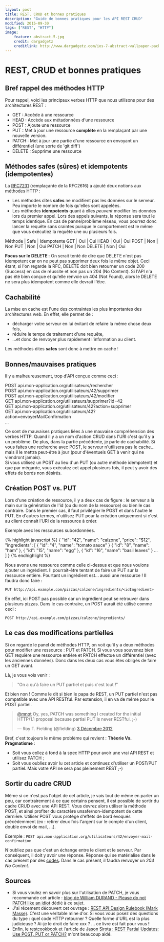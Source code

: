 ```yaml
---
layout: post
title: REST, CRUD et bonnes pratiques
description: "Guide de bonnes pratiques pour les API REST CRUD"
modified: 2015-09-30
tags: ["REST", "HTTP"]
image:
    feature: abstract-5.jpg
    credit: dargadgetz
    creditlink: http://www.dargadgetz.com/ios-7-abstract-wallpaper-pack-for-iphone-5-and-ipod-touch-retina/
---
```


# REST, CRUD et bonnes pratiques

## Bref rappel des méthodes HTTP

Pour rappel, voici les principaux verbes HTTP que nous utilisons pour des architectures REST :

* GET : Accède à une ressource
* HEAD : Accède aux métadonnées d'une ressource
* POST : Ajoute une ressource
* PUT : Met à jour une ressource **complète** en la remplaçant par une nouvelle version.
* PATCH : Met à jour une partie d'une ressource en envoyant un différentiel (une sorte de 'git diff')
* DELETE : Supprime une ressource

## Méthodes safes (sûres) et idempotents (idempotentes)

La [RFC7231](http://tools.ietf.org/html/rfc7231#section-4.2) (remplaçante de la RFC2616) a ajouté deux notions aux méthodes HTTP :

* Les méthodes dites **safes** ne modifient pas les données sur le serveur. Peu importe le nombre de fois qu'elles sont appelées.
* Les méthodes **idempotents** quant à elles *peuvent* modifier les données lors du premier appel. Lors des appels suivants, la réponse sera tout le temps identique. En cas de panne/problème réseau, vous pourrez donc lancer la requête sans craintes puisque le comportement est le même que vous exécutiez la requête une ou plusieurs fois.

Méthode | Safe | Idempotente
GET     | Oui  | Oui
HEAD    | Oui  | Oui
POST    | Non  | Non
PUT     | Non  | Oui
PATCH   | Non  | Non
DELETE  | Non  | Oui

**Focus sur le DELETE :** On serait tenté de dire que DELETE n'est pas idempotent car on ne peut pas supprimer deux fois le même objet. Ceci étant, si l'on regarde la RFC, DELETE doit bien retourner un code 200 (Success) en cas de réussite et non pas un 204 (No Content). Si l'API n'a pas été bien conçue et qu'elle renvoie un 404 (Not Found), alors le DELETE ne sera plus idempotent comme elle devrait l'être.


## Cachabilité

La mise en cache est l'une des contraintes les plus importantes des architectures web. En effet, elle permet de :

* décharger votre serveur en lui évitant de refaire la même chose deux fois,
* réduire le temps de traitement d'une requête,
* ...et donc de renvoyer plus rapidement l'information au client.

Les méthodes dites **safes** sont donc à mettre en cache !


## Bonnes/mauvaises pratiques

Il y a malheureusement, trop d'API conçue comme ceci :

POST api.mon-application.org/utilisateurs/rechercher  
POST api.mon-application.org/utilisateurs/42/supprimer  
POST api.mon-application.org/utilisateurs/42/modifier  
GET api.mon-application.org/utilisateurs/supprimer?id=42  
GET api.mon-application.org/utilisateurs/42?action=supprimer  
GET api.mon-application.org/utilisateurs/42?action=envoyerMailConfirmation  
...  

Ce sont de mauvaises pratiques liées à une mauvaise compréhension des verbes HTTP. Quand il y a un nom d'action CRUD dans l'URI c'est qu'il y a un problème.
De plus, dans la partie précédente, je parle de cachabilité. Si vous faites une recherche avec POST, le serveur n'utilisera pas le cache... mais il le mettra peut-être à jour (pour d'éventuels GET à venir qui ne viendront jamais).  
Si vous utilisez un POST au lieu d'un PUT (ou autre méthode idempotent) et que par mégarde, vous exécutez cet appel plusieurs fois, il peut y avoir des effets de bords non désirés.  

## Création POST vs. PUT

Lors d'une création de ressource, il y a deux cas de figure : le serveur a la main sur la génération de l'id (ou du nom de la ressource) ou bien le cas contraire. Dans le premier cas, il faut privilégier le POST et dans l'autre le PUT. En d'autres termes, n'utilisez PUT pour la création uniquement si c'est au client connait l'URI de la ressource à créer.

Exemple avec les ressources subordonnées.

{% highlight javascript %}
{
  "id": "42",
  "name": "calzone",
  "price": "$12",
  "ingredients": [
    { "id": "4", "name": "tomato sauce" }
    { "id": "8", "name": "ham" },
    { "id": "15", "name": "egg" },
    { "id": "16", "name": "basil leaves" }
    ...
  ]
}
{% endhighlight %}

Nous avons une ressource comme celle ci-dessus et que nous voulons ajouter un ingrédient. Il pourrait-être tentant de faire un PUT sur la ressource entière.
Pourtant un ingrédient est... aussi une ressource ! Il faudra donc faire :

```
PUT http://api.example.com/pizzas/calzone/ingredients/<idIngredient>
```  

En effet, ici POST pas possible car un ingrédient peut se retrouver dans plusieurs pizzas. Dans le cas contraire, un POST aurait été utilisé comme ceci :

```
POST http://api.example.com/pizzas/calzone/ingredients/
```

## Le cas des modifications partielles

Si on regarde le panel de méthodes HTTP, on voit qu'il y a deux méthodes pour modifier une ressource : PUT et PATCH. Si vous vous souvenez bien GET requière une ressource entière et PATCH effectue un différentiel (avec les anciennes données). Donc dans les deux cas vous êtes obligés de faire un GET avant.

Là, je vous vois venir :

> "On a qu'à faire un PUT partiel et puis c'est tout !"

Et bien non ! Comme le dit si bien le papa de REST, un PUT partiel n'est pas compatible avec une API RESTful. Par extension, il en va de même pour le POST partiel.  

<blockquote class="twitter-tweet" lang="fr"><p lang="en" dir="ltr"><a href="https://twitter.com/mnot">@mnot</a> Oy, yes, PATCH was something I created for the initial HTTP/1.1 proposal because partial PUT is never RESTful. ;-)</p>&mdash; Roy T. Fielding (@fielding) <a href="https://twitter.com/fielding/status/275471320685367296">3 Décembre 2012</a></blockquote>
<script async src="//platform.twitter.com/widgets.js" charset="utf-8"></script>

Bref, c'est toujours le même problème qui revient : **Théorie Vs. Pragmatisme** :  

* Soit vous collez à fond à la spec HTTP pour avoir une vrai API REST et utilisez PATCH ;
* Soit vous oubliez avoir lu cet article et continuez d'utiliser un POST/PUT partiel. Mais votre API ne sera pas pleinement REST ;-)


## Sortir du cadre CRUD

Même si ce n'est pas l'objet de cet article, je vais tout de même en parler un peu, car contrairement à ce que certains pensent, il est possible de sortir du cadre CRUD avec une API REST. Vous devrez alors utiliser la méthode POST, et ainsi profiter du caractère unsafe/non-idempotent de cette dernière. Utiliser POST vous protège d'effets de bord évoqués précédemment (ex : retirer deux fois l'argent sur le compte d'un client, double envoi de mail, ...).

Exemple : ``` POST api.mon-application.org/utilisateurs/42/envoyer-mail-confirmation ```  

N'oubliez pas que c'est un échange entre le client et le serveur. Par conséquent, il doit y avoir une réponse. Réponse qui se matérialise dans le cas présent par des [codes](http://www.restapitutorial.com/httpstatuscodes.html). Dans le cas présent, il faudra renvoyer un *204 No Content*.


## Sources

* Si vous voulez en savoir plus sur l'utilisation de PATCH, je vous recommande cet article : [blog de William DURAND - Please do not PATCH like an idiot](williamdurand.fr/2014/02/14/please-do-not-patch-like-an-idiot/) dédié à ce sujet.  
* J'ai récement découvert cet ouvrage : [REST API Design Rulebook (Mark Masse)](http://shop.oreilly.com/product/0636920021575.do). C'est une véritable mine d'or. Si vous vous posez des questions du type : quel code HTTP retourner ? Quelle forme d'URL est la plus judicieuse ? Ai-je le droit de faire xxx ? ... ce livre est fait pour vous !  
* Enfin, le [restcookbook](http://restcookbook.com) et l'article de [Jason Sirota : REST Partial Updates: Use POST, PUT or PATCH?](http://jasonsirota.com/rest-partial-updates-use-post-put-or-patch) m'ont beaucoup aidé.
